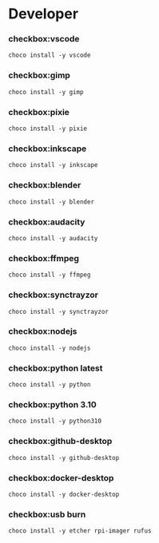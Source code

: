 # Developer

### checkbox:vscode
`choco install -y vscode`

### checkbox:gimp
`choco install -y gimp`

### checkbox:pixie
`choco install -y pixie`

### checkbox:inkscape
`choco install -y inkscape`

### checkbox:blender
`choco install -y blender`

### checkbox:audacity
`choco install -y audacity`

### checkbox:ffmpeg
`choco install -y ffmpeg`

### checkbox:synctrayzor
`choco install -y synctrayzor`

### checkbox:nodejs
`choco install -y nodejs`

### checkbox:python latest
`choco install -y python`

### checkbox:python 3.10
`choco install -y python310`

### checkbox:github-desktop
`choco install -y github-desktop`

### checkbox:docker-desktop
`choco install -y docker-desktop`

### checkbox:usb burn
`choco install -y etcher rpi-imager rufus`

